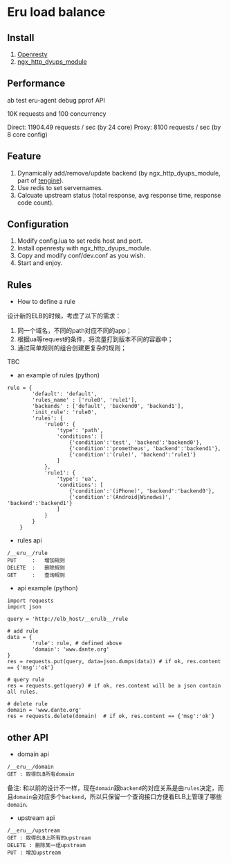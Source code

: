 Eru load balance
================

## Install

1. [Openresty](http://openresty.org)
2. [ngx_http_dyups_module](https://github.com/yzprofile/ngx_http_dyups_module)

## Performance

ab test eru-agent debug pprof API

10K requests and 100 concurrency

Direct: 11904.49 requests / sec (by 24 core)
Proxy: 8100 requests / sec (by 8 core config)

## Feature

1. Dynamically add/remove/update backend (by ngx_http_dyups_module, part of [tengine](http://tengine.taobao.org/)).
2. Use redis to set servernames.
3. Calcuate upstream status (total response, avg response time, response code count).

## Configuration

1. Modify config.lua to set redis host and port.
2. Install openresty with ngx_http_dyups_module.
3. Copy and modify conf/dev.conf as you wish.
4. Start and enjoy.

## Rules
* How to define a rule

设计新的ELB的时候，考虑了以下的需求：

1. 同一个域名，不同的path对应不同的app；
2. 根据ua等request的条件，将流量打到版本不同的容器中；
3. 通过简单规则的组合创建更复杂的规则；

TBC

* an example of rules (python)
```
rule = {
        'default': 'default',
        'rules_name' : ['rule0', 'rule1'],
        'backends' : ['default', 'backend0', 'backend1'],
        'init_rule': 'rule0',
        'rules': {
            'rule0': {
                'type': 'path',
                'conditions': [
                    {'condition':'test', 'backend':'backend0'},
                    {'condition':'prometheus', 'backend':'backend1'},
                    {'condition':'(rule)', 'backend':'rule1'}
                ]
            },
            'rule1': {
                'type': 'ua',
                'conditions': [
                    {'condition':'(iPhone)', 'backend':'backend0'},
                    {'condition':'(Android|Winodws)', 'backend':'backend1'}
                ]
            }
        }
    }
```
* rules api
```
/__eru__/rule
PUT     :   增加规则
DELETE  :   删除规则
GET     :   查询规则
```
* api example (python)
```
import requests
import json

query = 'http://elb_host/__erulb__/rule

# add rule
data = {
        'rule': rule, # defined above
        'domain': 'www.dante.org'
}
res = requests.put(query, data=json.dumps(data)) # if ok, res.content == {'msg':'ok'}

# query rule
res = requests.get(query) # if ok, res.content will be a json contain all rules.

# delete rule
domain = 'www.dante.org'
res = requests.delete(domain)  # if ok, res.content == {'msg':'ok'}
```

## other API
* domain api
```
/__eru__/domain
GET : 取得ELB所有domain
```
备注: 和以前的设计不一样，现在`domain`跟`backend`的对应关系是由`rules`决定，而且`domain`会对应多个`backend`，所以只保留一个查询接口方便看ELB上管理了哪些`domain`.

* upstream api
```
/__eru__/upstream
GET : 取得ELB上所有的upstream
DELETE : 删除某一组upstream
PUT : 增加upstream
```
